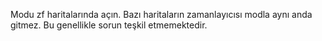 Modu zf haritalarında açın. Bazı haritaların zamanlayıcısı modla aynı anda gitmez. Bu genellikle sorun teşkil etmemektedir.
